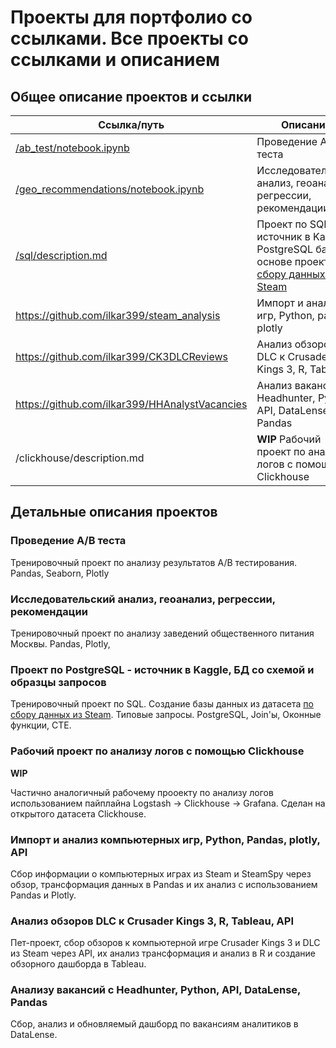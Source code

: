 # Проекты для портфолио со ссылками. Все проекты со ссылками и описанием

## Общее описание проектов и ссылки
| Ссылка/путь                                                                | Описание                                                                                                                                    |
| -------------------------------------------------------------------------- | ------------------------------------------------------------------------------------------------------------------------------------------- |
| [/ab_test/notebook.ipynb](/ab_test/notebook.ipynb)                         | Проведение A/B теста                                                                                                                        |
| [/geo_recommendations/notebook.ipynb](/geo_recommendations/notebook.ipynb) | Исследовательский анализ, геоанализ, регрессии, рекомендации                                                                                |
| [/sql/description.md](/sql/description.md)                                 | Проект по SQL - источник в Kaggle, PostgreSQL база на основе проекта [по сбору данных из Steam](https://github.com/ilkar399/steam_analysis) |
| https://github.com/ilkar399/steam_analysis                                 | Импорт и анализ игр, Python, pandas, plotly                                                                                                 |
| https://github.com/ilkar399/CK3DLCReviews                                  | Анализ обзоров DLC к Crusader Kings 3, R, Tableau                                                                                           |
| https://github.com/ilkar399/HHAnalystVacancies                             | Анализ вакансий с Headhunter, Python, API, DataLense, Pandas                                                                                |
| /clickhouse/description.md                                                 | **WIP** Рабочий проект по анализу логов с помощью Clickhouse                                                                                |

## Детальные описания проектов

### Проведение A/B теста

Тренировочный проект по анализу результатов A/B тестирования. Pandas, Seaborn, Plotly

### Исследовательский анализ, геоанализ, регрессии, рекомендации

Тренировочный проект по анализу заведений общественного питания Москвы. Pandas, Plotly,

### Проект по PostgreSQL - источник в Kaggle, БД со схемой и образцы запросов

Тренировочный проект по SQL. Создание базы данных из датасета [по сбору данных из Steam](https://github.com/ilkar399/steam_analysis). Типовые запросы. PostgreSQL, Join'ы, Оконные функции, CTE.

### Рабочий проект по анализу логов с помощью Clickhouse

**WIP**

Частично аналогичный рабочему прооекту по анализу логов использованием пайплайна Logstash -> Clickhouse -> Grafana. Сделан на открытого датасета Clickhouse.

### Импорт и анализ компьютерных игр, Python, Pandas, plotly, API

Сбор информации о компьютерных играх из Steam и SteamSpy через обзор, трансформация данных в Pandas и их анализ с использованием Pandas и Plotly.

### Анализ обзоров DLC к Crusader Kings 3, R, Tableau, API

Пет-проект, сбор обзоров к компьютерной игре Crusader Kings 3 и DLC из Steam через API, их анализ трансформация и анализ в R и создание обзорного дашборда в Tableau.

### Анализу вакансий с Headhunter, Python, API, DataLense, Pandas

Сбор, анализ и обновляемый дашборд по вакансиям аналитиков в DataLense.